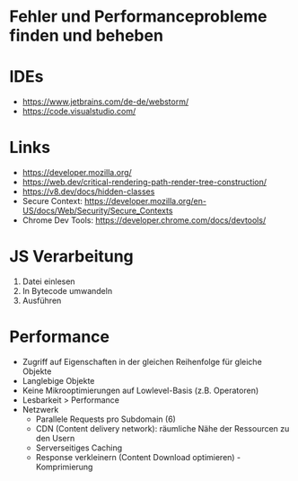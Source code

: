 # Fehler und Performanceprobleme finden und beheben

# IDEs
- https://www.jetbrains.com/de-de/webstorm/
- https://code.visualstudio.com/

# Links
- https://developer.mozilla.org/
- https://web.dev/critical-rendering-path-render-tree-construction/
- https://v8.dev/docs/hidden-classes
- Secure Context: https://developer.mozilla.org/en-US/docs/Web/Security/Secure_Contexts
- Chrome Dev Tools: https://developer.chrome.com/docs/devtools/

# JS Verarbeitung
1. Datei einlesen
2. In Bytecode umwandeln
3. Ausführen

# Performance
- Zugriff auf Eigenschaften in der gleichen Reihenfolge für gleiche Objekte
- Langlebige Objekte
- Keine Mikrooptimierungen auf Lowlevel-Basis (z.B. Operatoren)
- Lesbarkeit > Performance
- Netzwerk
  - Parallele Requests pro Subdomain (6)
  - CDN (Content delivery network): räumliche Nähe der Ressourcen zu den Usern
  - Serverseitiges Caching
  - Response verkleinern (Content Download optimieren) - Komprimierung